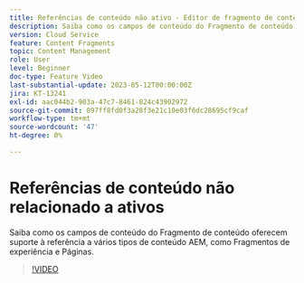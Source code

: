 ```yaml
---
title: Referências de conteúdo não ativo - Editor de fragmento de conteúdo
description: Saiba como os campos de conteúdo do Fragmento de conteúdo oferecem suporte à referência a vários tipos de conteúdo AEM, como Fragmentos de experiência e Páginas.
version: Cloud Service
feature: Content Fragments
topic: Content Management
role: User
level: Beginner
doc-type: Feature Video
last-substantial-update: 2023-05-12T00:00:00Z
jira: KT-13241
exl-id: aac044b2-903a-47c7-8461-824c43902972
source-git-commit: 097ff8fd0f3a28f3e21c10e03f6dc28695cf9caf
workflow-type: tm+mt
source-wordcount: '47'
ht-degree: 0%

---
```


# Referências de conteúdo não relacionado a ativos

Saiba como os campos de conteúdo do Fragmento de conteúdo oferecem suporte à referência a vários tipos de conteúdo AEM, como Fragmentos de experiência e Páginas.

>[!VIDEO](https://video.tv.adobe.com/v/3419313/?learn=on)

